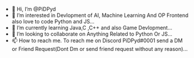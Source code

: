 - 👋 Hi, I’m @PiDPyd
- 👀 I’m interested in Devlopment of AI, Machine Learning And OP Frontend also love to code Python and JS...
- 🌱 I’m currently learning Java,C ,C++ and also Game Devlopment...
- 💞️ I’m looking to collaborate on Anything Related to Python Or JS...
- 📫 How to reach me. To reach me on Discord PiDPyd#0001 send a DM or Friend Request(Dont Dm or send friend request without any reason)...

<!---
PiDPyd/PiDPyd is a ✨ special ✨ repository because its `README.md` (this file) appears on your GitHub profile.
You can click the Preview link to take a look at your changes.
--->
